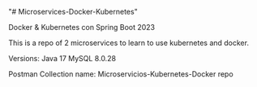 "# Microservices-Docker-Kubernetes" 

Docker & Kubernetes con Spring Boot 2023

This is a repo of 2 microservices to learn to use kubernetes and docker.

Versions:
Java 17
MySQL 8.0.28


Postman Collection name: Microservicios-Kubernetes-Docker repo


